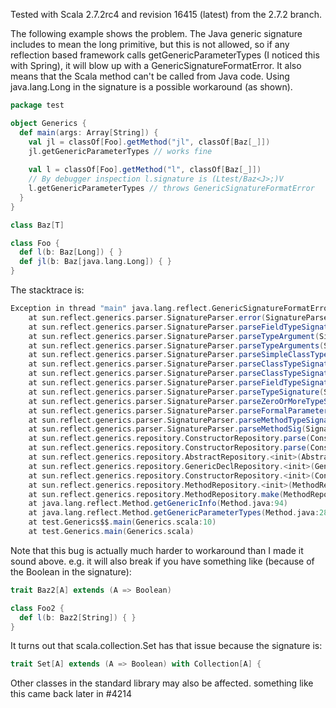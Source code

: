 Tested with Scala 2.7.2rc4 and revision 16415 (latest) from the 2.7.2 branch.

The following example shows the problem. The Java generic signature includes <J> to mean the long primitive, but this is not allowed, so if any reflection based framework calls getGenericParameterTypes (I noticed this with Spring), it will blow up with a GenericSignatureFormatError. It also means that the Scala method can't be called from Java code. Using java.lang.Long in the signature is a possible workaround (as shown).

```scala
package test

object Generics {
  def main(args: Array[String]) {
    val jl = classOf[Foo].getMethod("jl", classOf[Baz[_]])
    jl.getGenericParameterTypes // works fine
    
    val l = classOf[Foo].getMethod("l", classOf[Baz[_]])
    // By debugger inspection l.signature is (Ltest/Baz<J>;)V
    l.getGenericParameterTypes // throws GenericSignatureFormatError
  }
}

class Baz[T]

class Foo {
  def l(b: Baz[Long]) { }
  def jl(b: Baz[java.lang.Long]) { }
}
```

The stacktrace is:

```scala
Exception in thread "main" java.lang.reflect.GenericSignatureFormatError
	at sun.reflect.generics.parser.SignatureParser.error(SignatureParser.java:103)
	at sun.reflect.generics.parser.SignatureParser.parseFieldTypeSignature(SignatureParser.java:233)
	at sun.reflect.generics.parser.SignatureParser.parseTypeArgument(SignatureParser.java:319)
	at sun.reflect.generics.parser.SignatureParser.parseTypeArguments(SignatureParser.java:284)
	at sun.reflect.generics.parser.SignatureParser.parseSimpleClassTypeSignature(SignatureParser.java:260)
	at sun.reflect.generics.parser.SignatureParser.parseClassTypeSignatureSuffix(SignatureParser.java:270)
	at sun.reflect.generics.parser.SignatureParser.parseClassTypeSignature(SignatureParser.java:244)
	at sun.reflect.generics.parser.SignatureParser.parseFieldTypeSignature(SignatureParser.java:228)
	at sun.reflect.generics.parser.SignatureParser.parseTypeSignature(SignatureParser.java:359)
	at sun.reflect.generics.parser.SignatureParser.parseZeroOrMoreTypeSignatures(SignatureParser.java:469)
	at sun.reflect.generics.parser.SignatureParser.parseFormalParameters(SignatureParser.java:446)
	at sun.reflect.generics.parser.SignatureParser.parseMethodTypeSignature(SignatureParser.java:436)
	at sun.reflect.generics.parser.SignatureParser.parseMethodSig(SignatureParser.java:141)
	at sun.reflect.generics.repository.ConstructorRepository.parse(ConstructorRepository.java:37)
	at sun.reflect.generics.repository.ConstructorRepository.parse(ConstructorRepository.java:25)
	at sun.reflect.generics.repository.AbstractRepository.<init>(AbstractRepository.java:56)
	at sun.reflect.generics.repository.GenericDeclRepository.<init>(GenericDeclRepository.java:30)
	at sun.reflect.generics.repository.ConstructorRepository.<init>(ConstructorRepository.java:33)
	at sun.reflect.generics.repository.MethodRepository.<init>(MethodRepository.java:28)
	at sun.reflect.generics.repository.MethodRepository.make(MethodRepository.java:41)
	at java.lang.reflect.Method.getGenericInfo(Method.java:94)
	at java.lang.reflect.Method.getGenericParameterTypes(Method.java:282)
	at test.Generics$$.main(Generics.scala:10)
	at test.Generics.main(Generics.scala)

```
Note that this bug is actually much harder to workaround than I made it sound above. e.g. it will also break if you have something like (because of the Boolean in the signature):

```scala
trait Baz2[A] extends (A => Boolean)

class Foo2 {
  def l(b: Baz2[String]) { }
}
```

It turns out that scala.collection.Set has that issue because the signature is:

```scala
trait Set[A] extends (A => Boolean) with Collection[A] {
```

Other classes in the standard library may also be affected.
something like this came back later in #4214
